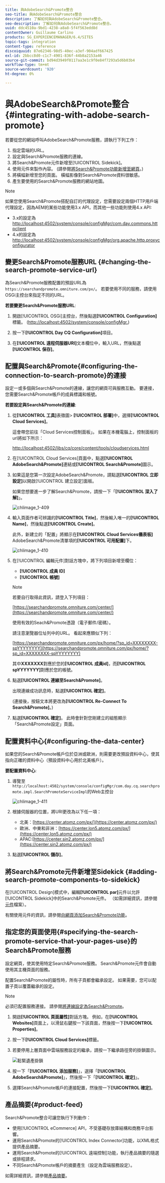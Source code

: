 ```yaml
---
title: 與AdobeSearch&Promote整合
seo-title: 與AdobeSearch&Promote整合
description: 了解如何與AdobeSearch&Promote整合。
seo-description: 了解如何與AdobeSearch&Promote整合。
uuid: ddc4510a-9bd1-4238-a8a8-5f4f563edd8d
contentOwner: Guillaume Carlino
products: SG_EXPERIENCEMANAGER/6.4/SITES
topic-tags: integration
content-type: reference
discoiquuid: 87e62346-98d5-40ec-a3ef-904adf667425
exl-id: 2bbcc8d0-c1c7-4901-836f-44b8a2153a46
source-git-commit: bd94d3949f0117aa3e1c9f0e84f7293a5d6b03b4
workflow-type: tm+mt
source-wordcount: '920'
ht-degree: 0%

---
```


# 與AdobeSearch&amp;Promote整合{#integrating-with-adobe-search-promote}

若要從您的網站呼叫AdobeSearch&amp;Promote服務，請執行下列工作：

1. 指定雲端的URL。
1. 設定與Search&amp;Promote服務的連線。
1. 將Search&amp;Promote元件新增至[!UICONTROL Sidekick]。
1. 使用元件來製作內容。 (請參閱[將Search&amp;Promote功能新增至網頁](/help/sites-authoring/search-and-promote.md)。)
1. 將橫幅新增至您的頁面。 橫幅影像對Search&amp;Promote資料很敏感。
1. 產生要使用的Search&amp;Promote服務的網站地圖。

>[!NOTE]
>
>如果您使用Search&amp;Promote搭配自訂的代理設定，您需要設定兩個HTTP用戶端代理設定，因為AEM的某些功能使用3.x API，而其他一些功能則使用4.x API:
>
>* 3.x的設定為[http://localhost:4502/system/console/configMgr/com.day.commons.httpclient](http://localhost:4502/system/console/configMgr/com.day.commons.httpclient)
>* 4.x的設定為[http://localhost:4502/system/console/configMgr/org.apache.http.proxyconfigurator](http://localhost:4502/system/console/configMgr/org.apache.http.proxyconfigurator)

>



## 變更Search&amp;Promote服務URL {#changing-the-search-promote-service-url}

為Search&amp;Promote服務配置的預設URL為`https://searchandpromote.omniture.com/px/`。 若要使用不同的服務，請使用OSGi主控台來指定不同的URL。

**若要變更Search&amp;Promote服務URL**:

1. 開啟[!UICONTROL OSGi]主控台，然後點選&#x200B;**[!UICONTROL Configuration]**&#x200B;標籤。 ([http://localhost:4502/system/console/configMgr.](http://localhost:4502/system/console/configMgr))

1. 按一下&#x200B;**[!UICONTROL Day CQ Configuration]**&#x200B;項目。
1. 在&#x200B;**[!UICONTROL 遠程伺服器URI]**&#x200B;文本欄位中，輸入URL，然後點選&#x200B;**[!UICONTROL 保存]**。

## 配置與Search&amp;Promote{#configuring-the-connection-to-search-promote}的連接

設定一或多個與Search&amp;Promote的連線，讓您的網頁可與服務互動。 要連接，您需要Search&amp;Promote帳戶的成員標識和帳號。

**若要設定與Search&amp;Promote的連線**:

1. 從&#x200B;**[!UICONTROL 工具]**&#x200B;表徵圖> **[!UICONTROL 部署]**&#x200B;中，選擇&#x200B;**[!UICONTROL Cloud Services]**。

   這會帶您前往「Cloud Services控制面板」。 如果在本機電腦上，控制面板的url將如下所示：

   [http://localhost:4502/libs/cq/core/content/tools/cloudservices.html](http://localhost:4502/libs/cq/core/content/tools/cloudservices.html)

1. 在[!UICONTROL Cloud Services]頁面中，點選&#x200B;**[!UICONTROL AdobeSearch&amp;Promote]**&#x200B;連結或&#x200B;**[!UICONTROL Search&amp;Promote]**&#x200B;圖示。

1. 如果這是您第一次設定AdobeSearch&amp;Promote，請點選&#x200B;**[!UICONTROL 立即設定]**&#x200B;以開啟[!UICONTROL 建立設定]面板。

   如果您想要進一步了解Search&amp;Promote，請按一下「**[!UICONTROL 深入了解]**」。

   ![chlimage_1-409](assets/chlimage_1-409.png)

1. 輸入頁面作者可辨識的&#x200B;**[!UICONTROL Title]**，然後輸入唯一的&#x200B;**[!UICONTROL Name]**，然後點選&#x200B;**[!UICONTROL Create]**。

   此外，新建立的「配置」將顯示在&#x200B;**[!UICONTROL Cloud Services儀表板]** AdobeSearch&amp;Promote清單項的&#x200B;**[!UICONTROL 可用配置]**&#x200B;下。

   ![chlimage_1-410](assets/chlimage_1-410.png)

1. 在[!UICONTROL 編輯元件]對話方塊中，將下列項目新增至欄位：

   * **[!UICONTROL 成員 ID]**
   * **[!UICONTROL 帳號]**

   >[!NOTE]
   >
   >若要自行取得此資訊，請登入下列項目：
   >
   >[https://searchandpromote.omniture.com/center/](https://searchandpromote.omniture.com/center/)
   >
   >使用有效的Seach&amp;Promote憑證（電子郵件/密碼）。
   >
   >請注意瀏覽器位址列中的URL。 看起來應類似下列：
   >
   >[](https://searchandpromote.omniture.com/px/home/?sp_id=XXXXXXXX-spYYYYYYYY)
   >
   >[https://searchandpromote.omniture.com/px/home/?sp_id=XXXXXXXX-spYYYYYYYY](https://searchandpromote.omniture.com/px/home/?sp_id=XXXXXXXX-spYYYYYYYY)
   >
   >其中&#x200B;**XXXXXXX**&#x200B;對應於您的&#x200B;**[!UICONTROL 成員id]**，而&#x200B;**[!UICONTROL spYYYYYYY]**&#x200B;對應於您的帳號。

1. 點選&#x200B;**[!UICONTROL 連線至Search&amp;Promote]**。

   出現連線成功訊息時，點選&#x200B;**[!UICONTROL 確定]**。

   (連接後，按鈕文本將更改為&#x200B;**[!UICONTROL Re-Connect To Search&amp;Promote]**。)

1. 點選&#x200B;**[!UICONTROL 確定]**。 此時會針對您剛建立的組態顯示「Search&amp;Promote設定」頁面。

## 配置資料中心{#configuring-the-data-center}

如果您的Search&amp;Promote帳戶位於亞洲或歐洲，則需要更改預設資料中心，使其指向正確的資料中心（預設資料中心用於北美帳戶）。

**要配置資料中心**:

1. 導覽至`http://localhost:4502/system/console/configMgr/com.day.cq.searchpromote.impl.SearchPromoteServiceImpl`的Web主控台

   ![chlimage_1-411](assets/chlimage_1-411.png)

1. 根據伺服器的位置，將URI更改為以下任一項：

   * 北美：[https://center.atomz.com/px/](https://center.atomz.com/px/)
   * 歐洲、中東和非洲：[https://center.lon5.atomz.com/px/](https://center.lon5.atomz.com/px/)
   * APAC:[https://center.sin2.atomz.com/px/](https://center.sin2.atomz.com/px/)

1. 點選&#x200B;**[!UICONTROL 儲存]**。

## 將Search&amp;Promote元件新增至Sidekick {#adding-search-promote-components-to-sidekick}

在[!UICONTROL Design]模式中，編輯&#x200B;**[!UICONTROL par]**&#x200B;元件以允許[!UICONTROL Sidekick]中的Search&amp;Promote元件。 （如需詳細資訊，請參閱[元件](/help/sites-developing/components.md)檔案）。

有關使用元件的資訊，請參閱[向網頁添加Search&amp;Promote功能](/help/sites-authoring/search-and-promote.md)。

## 指定您的頁面使用{#specifying-the-search-promote-service-that-your-pages-use}的Search&amp;Promote服務

設定網頁，使其使用特定Search&amp;Promote服務。 Search&amp;Promote元件會自動使用其主機頁面的服務。

配置Search&amp;Promote的屬性時，所有子頁都會繼承設定。 如果需要，您可以配置子頁以覆蓋繼承的設定。

>[!NOTE]
>
>必須已配置服務連接。 請參閱[將連線設定為Search&amp;Promote](#configuring-the-connection-to-search-promote)。

1. 開啟&#x200B;**[!UICONTROL 頁面屬性]**&#x200B;對話方塊。 例如，在&#x200B;**[!UICONTROL Websites]**&#x200B;頁面上，以滑鼠右鍵按一下該頁面，然後按一下&#x200B;**[!UICONTROL Properties]**。

1. 按一下&#x200B;**[!UICONTROL Cloud Services]**&#x200B;標籤。

1. 若要停用上層頁面中雲端服務設定的繼承，請按一下繼承路徑旁的掛鎖圖示。

   ![鬆緊遺產掛鎖](assets/sandpinheritpadlock.png)

1. 按一下「**[!UICONTROL 添加服務]**」，選擇「**[!UICONTROL AdobeSearch&amp;Promote]**」，然後按一下「**[!UICONTROL 確定]**」。

1. 選擇Search&amp;Promote帳戶的連接配置，然後按一下&#x200B;**[!UICONTROL 確定]**。

## 產品摘要{#product-feed}

Search&amp;Promote整合可讓您執行下列動作：

* 使用[!UICONTROL eCommerce] API，不受基礎存放庫結構和商務平台影響。
* 運用Search&amp;Promote的[!UICONTROL Index Connector]功能，以XML格式提供產品摘要。
* 運用Search&amp;Promote的[!UICONTROL 遠端控制]功能，執行產品摘要的隨選或排程請求。
* 不同Search&amp;Promote帳戶的摘要產生（設定為雲端服務設定）。

如需詳細資訊，請參閱[產品摘要](/help/sites-administering/product-feed.md)。
